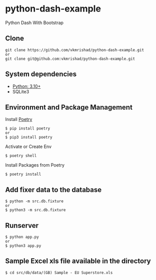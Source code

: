 # python-dash-example
Python Dash With Bootstrap

## Clone

    git clone https://github.com/vkmrishad/python-dash-example.git
    or
    git clone git@github.com:vkmrishad/python-dash-example.git

## System dependencies

* [Python: 3.10+](https://www.python.org/downloads/)
* SQLite3

## Environment and Package Management
Install [Poetry](https://python-poetry.org/)

    $ pip install poetry
    or
    $ pip3 install poetry

Activate or Create Env

    $ poetry shell

Install Packages from Poetry

    $ poetry install

## Add fixer data to the database

    $ python -m src.db.fixture
    or
    $ python3 -m src.db.fixture

## Runserver
    $ python app.py
    or
    $ python3 app.py

## Sample Excel xls file available in the directory
    $ cd src/db/data/(GB) Sample - EU Superstore.xls
